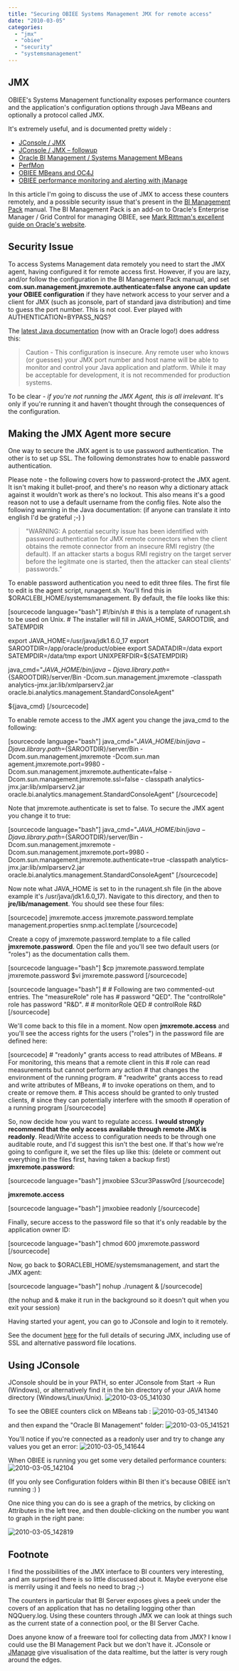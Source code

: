 ```yaml
---
title: "Securing OBIEE Systems Management JMX for remote access"
date: "2010-03-05"
categories: 
  - "jmx"
  - "obiee"
  - "security"
  - "systemsmanagement"
---
```


## JMX

OBIEE's Systems Management functionality exposes performance counters and the application's configuration options through Java MBeans and optionally a protocol called JMX.

It's extremely useful, and is documented pretty widely :

- [JConsole / JMX](/2009/07/16/jconsole-/-jmx/)
- [JConsole / JMX – followup](/2009/07/21/jconsole-jmx-followup/)
- [Oracle BI Management / Systems Management MBeans](/2009/07/22/oracle-bi-management-systems-management-mbeans/)
- [PerfMon](http://obiee101.blogspot.com/2009/07/obiee-perfmon-performance-monitor.html)
- [OBIEE MBeans and OC4J](http://blogs.oracle.com/siebelessentials/2008/11/oracle_bi_ee_and_mbeans.html)
- [OBIEE performance monitoring and alerting with jManage](/2009/07/29/obiee-performance-monitoring-and-alerting-with-jmanage/)

In this article I'm going to discuss the use of JMX to access these counters remotely, and a possible security issue that's present in the [BI Management Pack](http://docs.google.com/viewer?a=v&q=cache:cBH-0QJHbTEJ:download.oracle.com/docs/cd/B16240_01/doc/apirefs.102/e12639.pdf+com.sun.management.jmxremote.authenticate%3Dfalse&hl=en&gl=uk&pid=bl&srcid=ADGEESiWEE9yb6LNERALgxwRhxGkUPC_8VzSZcYiyFUbV2MMMcP0RniO8EcSgT8Y2VsihL8JwLtTQHBuEDAQhS0FOOGfRKt9AxGdnbZEBalywMSEQoyzrktNU1ppcvLgB-F2Hjcr6gLI&sig=AHIEtbTc_xYSdrrFG4k-rsCaJrd4ZJjodQ) manual. The BI Management Pack is an add-on to Oracle's Enterprise Manager / Grid Control for managing OBIEE, see [Mark Rittman's excellent guide on Oracle's website](http://www.oracle.com/technology/pub/articles/rittman-oem-bipack.html).

## Security Issue

To access Systems Management data remotely you need to start the JMX agent, having configured it for remote access first. However, if you are lazy, and/or follow the configuration in the BI Management Pack manual, and set **com.sun.management.jmxremote.authenticate=false** **anyone can update your OBIEE configuration** if they have network access to your server and a client for JMX (such as jconsole, part of standard java distribution) and time to guess the port number. This is not cool. Ever played with AUTHENTICATION=BYPASS\_NQS?

The [latest Java documentation](http://java.sun.com/javase/6/docs/technotes/guides/management/agent.html) (now with an Oracle logo!) does address this:

> Caution - This configuration is insecure. Any remote user who knows (or guesses) your JMX port number and host name will be able to monitor and control your Java application and platform. While it may be acceptable for development, it is not recommended for production systems.

To be clear - _if you're not running the JMX Agent, this is all irrelevant_. It's only if you're running it and haven't thought through the consequences of the configuration.

## Making the JMX Agent more secure

One way to secure the JMX agent is to use password authentication. The other is to set up SSL. The following demonstrates how to enable password authentication.

Please note - the following covers how to password-protect the JMX agent. It isn't making it bullet-proof, and there's no reason why a dictionary attack against it wouldn't work as there's no lockout. This also means it's a good reason not to use a default username from the config files. Note also the following warning in the Java documentation: (if anyone can translate it into english I'd be grateful ;-) )

> "WARNING: A potential security issue has been identified with password authentication for JMX remote connectors when the client obtains the remote connector from an insecure RMI registry (the default). If an attacker starts a bogus RMI registry on the target server before the legitmate one is started, then the attacker can steal clients' passwords."

To enable password authentication you need to edit three files. The first file to edit is the agent script, runagent.sh. You'll find this in $ORACLEBI\_HOME/systemsmanagement. By default, the file looks like this:

\[sourcecode language="bash"\] #!/bin/sh # this is a template of runagent.sh to be used on Unix. # The installer will fill in JAVA\_HOME, SAROOTDIR, and SATEMPDIR

export JAVA\_HOME=/usr/java/jdk1.6.0\_17 export SAROOTDIR=/app/oracle/product/obiee export SADATADIR=/data export SATEMPDIR=/data/tmp export UNIXPERFDIR=${SATEMPDIR}

java\_cmd="${JAVA\_HOME}/bin/java -Djava.library.path=${SAROOTDIR}/server/Bin -Dcom.sun.management.jmxremote -classpath analytics-jmx.jar:lib/xmlparserv2.jar oracle.bi.analytics.management.StandardConsoleAgent"

${java\_cmd} \[/sourcecode\]

To enable remote access to the JMX agent you change the java\_cmd to the following:

\[sourcecode language="bash"\] java\_cmd="${JAVA\_HOME}/bin/java -Djava.library.path=${SAROOTDIR}/server/Bin -Dcom.sun.management.jmxremote -Dcom.sun.man agement.jmxremote.port=9980 -Dcom.sun.management.jmxremote.authenticate=false -Dcom.sun.management.jmxremote.ssl=false - classpath analytics-jmx.jar:lib/xmlparserv2.jar oracle.bi.analytics.management.StandardConsoleAgent" \[/sourcecode\]

Note that jmxremote.authenticate is set to false. To secure the JMX agent you change it to true:

\[sourcecode language="bash"\] java\_cmd="${JAVA\_HOME}/bin/java -Djava.library.path=${SAROOTDIR}/server/Bin -Dcom.sun.management.jmxremote -Dcom.sun.management.jmxremote.port=9980 -Dcom.sun.management.jmxremote.authenticate=true -classpath analytics-jmx.jar:lib/xmlparserv2.jar oracle.bi.analytics.management.StandardConsoleAgent" \[/sourcecode\]

Now note what JAVA\_HOME is set to in the runagent.sh file (in the above example it's /usr/java/jdk1.6.0\_17). Navigate to this directory, and then to **jre/lib/management**. You should see these four files:

\[sourcecode\] jmxremote.access jmxremote.password.template management.properties snmp.acl.template \[/sourcecode\]

Create a copy of jmxremote.password.template to a file called **jmxremote.password**. Open the file and you'll see two default users (or "roles") as the documentation calls them.

\[sourcecode language="bash"\] $cp jmxremote.password.template jmxremote.password $vi jmxremote.password \[/sourcecode\]

\[sourcecode language="bash"\] # # Following are two commented-out entries. The "measureRole" role has # password "QED". The "controlRole" role has password "R&D". # # monitorRole QED # controlRole R&D \[/sourcecode\]

We'll come back to this file in a moment. Now open **jmxremote.access** and you'll see the access rights for the users ("roles") in the password file are defined here:

\[sourcecode\] # "readonly" grants access to read attributes of MBeans. # For monitoring, this means that a remote client in this # role can read measurements but cannot perform any action # that changes the environment of the running program. # "readwrite" grants access to read and write attributes of MBeans, # to invoke operations on them, and to create or remove them. # This access should be granted to only trusted clients, # since they can potentially interfere with the smooth # operation of a running program \[/sourcecode\]

So, now decide how you want to regulate access. **I would strongly recommend that the only access available through remote JMX is readonly**. Read/Write access to configuration needs to be through one auditable route, and I'd suggest this isn't the best one. If that's how we're going to configure it, we set the files up like this: (delete or comment out everything in the files first, having taken a backup first) **jmxremote.password:**

\[sourcecode language="bash"\] jmxobiee S3cur3Passw0rd \[/sourcecode\]

**jmxremote.access**

\[sourcecode language="bash"\] jmxobiee readonly \[/sourcecode\]

Finally, secure access to the password file so that it's only readable by the application owner ID:

\[sourcecode language="bash"\] chmod 600 jmxremote.password \[/sourcecode\]

Now, go back to $ORACLEBI\_HOME/systemsmanagement, and start the JMX agent:

\[sourcecode language="bash"\] nohup ./runagent & \[/sourcecode\]

(the nohup and & make it run in the background so it doesn't quit when you exit your session)

Having started your agent, you can go to JConsole and login to it remotely.

See the document [here](http://java.sun.com/j2se/1.5.0/docs/guide/management/agent.html#remote) for the full details of securing JMX, including use of SSL and alternative password file locations.

## Using JConsole

JConsole should be in your PATH, so enter JConsole from Start -> Run (Windows), or alternatively find it in the bin directory of your JAVA home directory (Windows/Linux/Unix). ![](/images/rnm1978/2010-03-05_141030.png "2010-03-05_141030")

To see the OBIEE counters click on MBeans tab : ![](/images/rnm1978/2010-03-05_141340.png "2010-03-05_141340")

and then expand the "Oracle BI Management" folder: ![](/images/rnm1978/2010-03-05_141521.png "2010-03-05_141521")

You'll notice if you're connected as a readonly user and try to change any values you get an error: ![](/images/rnm1978/2010-03-05_141644.png "2010-03-05_141644")

When OBIEE is running you get some very detailed performance counters: ![](/images/rnm1978/2010-03-05_142104.png "2010-03-05_142104")

(If you only see Configuration folders within BI then it's because OBIEE isn't running :) )

One nice thing you can do is see a graph of the metrics, by clicking on Attributes in the left tree, and then double-clicking on the number you want to graph in the right pane:

![](/images/rnm1978/2010-03-05_1428191.png "2010-03-05_142819")

## Footnote

I find the possibilities of the JMX interface to BI counters very interesting, and am surprised there is so little discussed about it. Maybe everyone else is merrily using it and feels no need to brag ;-)

The counters in particular that BI Server exposes gives a peek under the covers of an application that has no detailing logging other than NQQuery.log. Using these counters through JMX we can look at things such as the current state of a connection pool, or the BI Server Cache.

Does anyone know of a freeware tool for collecting data from JMX? I know I could use the BI Management Pack but we don't have it. JConsole or [JManage](/2009/07/29/obiee-performance-monitoring-and-alerting-with-jmanage/) give visualisation of the data realtime, but the latter is very rough around the edges.
